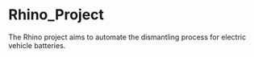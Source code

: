 # Rhino_Project
The Rhino project aims to automate the dismantling process for electric vehicle batteries.

